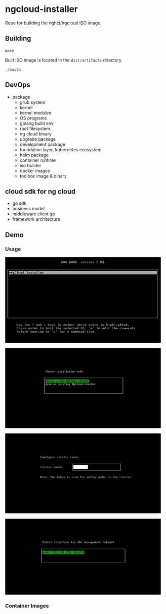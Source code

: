 ngcloud-installer
========

Repo for building the nghci/ngcloud ISO image.

## Building

`make`

Built ISO image is located in the `dist/artifacts` directory.


```shell script
./build
```

## DevOps

- package
    - grub system
    - kernel 
    - kernel modules
    - OS programs
    - golang build env 
    - root filesystem 
    - ng cloud binary
    - upgrade package
    - development package
    - foundation layer, kubernetes ecosystem 
    - helm package 
    - container runtime
    - iso builder
    - docker images 
    - toolbox image & binary


## cloud sdk for ng cloud

- go sdk 
- business model 
- middleware client go
- framework architecture

## Demo

### Usage 

![01](asset/1.jpeg)

![01](asset/2.jpeg)

![01](asset/3.png)

![01](asset/3.jpeg)

### Container Images